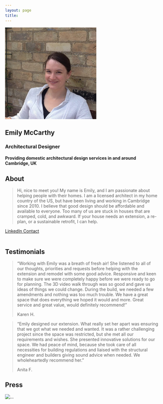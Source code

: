```yaml
---
layout: page
title:
---
```

<body data-spy="scroll" data-target="#myNavBar" data-offset="100">
	<!--PROFILE PICTURE-->
	<section id="about" class="container-fluid">
		<div class="col-xs-6 col-md-12 profile-picture">
			<img src="images/me.jpg" alt= "Emily" class="rounded-circle" width="300px">
			<div class="heading">
				<h1>Emily McCarthy</h1>
				<h3>Architectural Designer</h3>
				<h4>Providing domestic architectural design services in and around Cambridge, UK</h4>
			</div>	
		</div>
		<div class ="divider"></div>
		<div class="heading">
			<h2>About</h2>
		</div>
		<div class="container">
		<blockquote class="blockquote">
		<p class="mb-0">Hi, nice to meet you! My name is Emily, and I am passionate about helping people with their homes. I am a licensed architect in my home country of the US, but have been living and working in Cambridge since 2010. I believe that good design should be affordable and available to everyone. Too many of us are stuck in houses that are cramped, cold, and awkward. If your house needs an extension, a re-plan, or a sustainable retrofit, I can help.
		</p>
		</blockquote>
		</div>
		<div class="container text-center">
				<a href="https://www.linkedin.com/in/emily-mccarthy-a9919763/" class="button1"><i class="bi bi-linkedin fa-2x"></i> LinkedIn </a>
				<a href="mailto:mccarthyarchitecturaldesign@gmail.com" class="button1"><i class="bi bi-send fa-2x"></i> Contact </a>
		</div>
		<br/>
		<div class ="divider"></div>
		<div class="heading">
			<h2 id="testimonials">Testimonials</h2>
		</div>
		<div class="container">
		<blockquote class="blockquote">
		<p class="mb-0">“Working with Emily was a breath of fresh air! She listened to all of our thoughts, priorities and requests before helping with the extension and remodel with some good advice. Responsive and keen to make sure we were completely happy before we were ready to go for planning. The 3D video walk through was so good and gave us ideas of things we could change. During the build, we needed a few amendments and nothing was too much trouble. We have a great space that does everything we hoped it would and more. Great service and great value, would definitely recommend!”
		<footer class="blockquote-footer">Karen H.</footer>
		</p>
		</blockquote>
		<blockquote class="blockquote">
		<p class="mb-0">“Emily designed our extension. What really set her apart was ensuring that we got what we needed and wanted. It was a rather challenging project since the space was restricted, but she met all our requirements and wishes. She presented innovative solutions for our space. We had peace of mind, because she took care of all necessities for building regulations and liaised with the structural engineer and builders giving sound advice when needed. We wholeheartedly recommend her.”
		<footer class="blockquote-footer">Anita F.</footer>
		</p>
		</blockquote>
		</div>
		<div class ="divider"></div>
		<div class="heading">
			<h2 id="testimonials">Press</h2>
		</div>
		<div class="container">
		<img src="images/SundayTimesArticle_McCarthyHouse.jpg" class="rounded mx-auto d-block" alt="...">
		</div>
	</section>
</body>